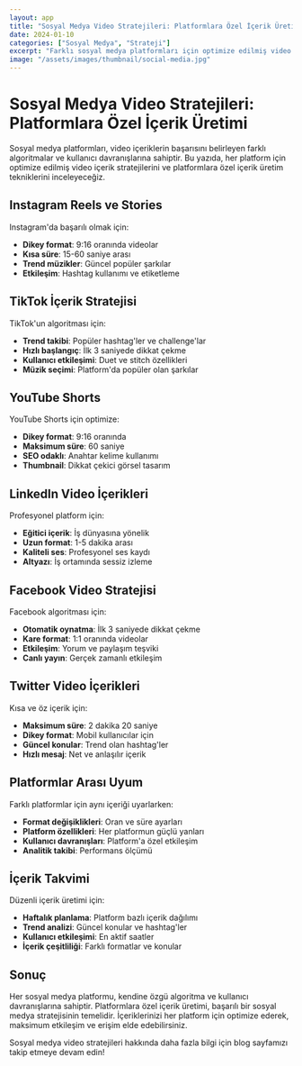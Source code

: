 ```yaml
---
layout: app
title: "Sosyal Medya Video Stratejileri: Platformlara Özel İçerik Üretimi"
date: 2024-01-10
categories: ["Sosyal Medya", "Strateji"]
excerpt: "Farklı sosyal medya platformları için optimize edilmiş video içerik stratejileri ve platformlara özel içerik üretim teknikleri."
image: "/assets/images/thumbnail/social-media.jpg"
---
```


# Sosyal Medya Video Stratejileri: Platformlara Özel İçerik Üretimi

Sosyal medya platformları, video içeriklerin başarısını belirleyen farklı algoritmalar ve kullanıcı davranışlarına sahiptir. Bu yazıda, her platform için optimize edilmiş video içerik stratejilerini ve platformlara özel içerik üretim tekniklerini inceleyeceğiz.

## Instagram Reels ve Stories

Instagram'da başarılı olmak için:
- **Dikey format**: 9:16 oranında videolar
- **Kısa süre**: 15-60 saniye arası
- **Trend müzikler**: Güncel popüler şarkılar
- **Etkileşim**: Hashtag kullanımı ve etiketleme

## TikTok İçerik Stratejisi

TikTok'un algoritması için:
- **Trend takibi**: Popüler hashtag'ler ve challenge'lar
- **Hızlı başlangıç**: İlk 3 saniyede dikkat çekme
- **Kullanıcı etkileşimi**: Duet ve stitch özellikleri
- **Müzik seçimi**: Platform'da popüler olan şarkılar

## YouTube Shorts

YouTube Shorts için optimize:
- **Dikey format**: 9:16 oranında
- **Maksimum süre**: 60 saniye
- **SEO odaklı**: Anahtar kelime kullanımı
- **Thumbnail**: Dikkat çekici görsel tasarım

## LinkedIn Video İçerikleri

Profesyonel platform için:
- **Eğitici içerik**: İş dünyasına yönelik
- **Uzun format**: 1-5 dakika arası
- **Kaliteli ses**: Profesyonel ses kaydı
- **Altyazı**: İş ortamında sessiz izleme

## Facebook Video Stratejisi

Facebook algoritması için:
- **Otomatik oynatma**: İlk 3 saniyede dikkat çekme
- **Kare format**: 1:1 oranında videolar
- **Etkileşim**: Yorum ve paylaşım teşviki
- **Canlı yayın**: Gerçek zamanlı etkileşim

## Twitter Video İçerikleri

Kısa ve öz içerik için:
- **Maksimum süre**: 2 dakika 20 saniye
- **Dikey format**: Mobil kullanıcılar için
- **Güncel konular**: Trend olan hashtag'ler
- **Hızlı mesaj**: Net ve anlaşılır içerik

## Platformlar Arası Uyum

Farklı platformlar için aynı içeriği uyarlarken:
- **Format değişiklikleri**: Oran ve süre ayarları
- **Platform özellikleri**: Her platformun güçlü yanları
- **Kullanıcı davranışları**: Platform'a özel etkileşim
- **Analitik takibi**: Performans ölçümü

## İçerik Takvimi

Düzenli içerik üretimi için:
- **Haftalık planlama**: Platform bazlı içerik dağılımı
- **Trend analizi**: Güncel konular ve hashtag'ler
- **Kullanıcı etkileşimi**: En aktif saatler
- **İçerik çeşitliliği**: Farklı formatlar ve konular

## Sonuç

Her sosyal medya platformu, kendine özgü algoritma ve kullanıcı davranışlarına sahiptir. Platformlara özel içerik üretimi, başarılı bir sosyal medya stratejisinin temelidir. İçeriklerinizi her platform için optimize ederek, maksimum etkileşim ve erişim elde edebilirsiniz.

Sosyal medya video stratejileri hakkında daha fazla bilgi için blog sayfamızı takip etmeye devam edin!
